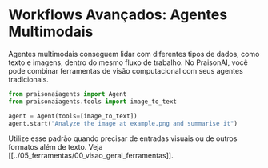 # Workflows Avançados: Agentes Multimodais

Agentes multimodais conseguem lidar com diferentes tipos de dados, como texto e imagens, dentro do mesmo fluxo de trabalho. No PraisonAI, você pode combinar ferramentas de visão computacional com seus agentes tradicionais.

```python
from praisonaiagents import Agent
from praisonaiagents.tools import image_to_text

agent = Agent(tools=[image_to_text])
agent.start("Analyze the image at example.png and summarise it")
```

Utilize esse padrão quando precisar de entradas visuais ou de outros formatos além de texto.
Veja [[../05_ferramentas/00_visao_geral_ferramentas]].
